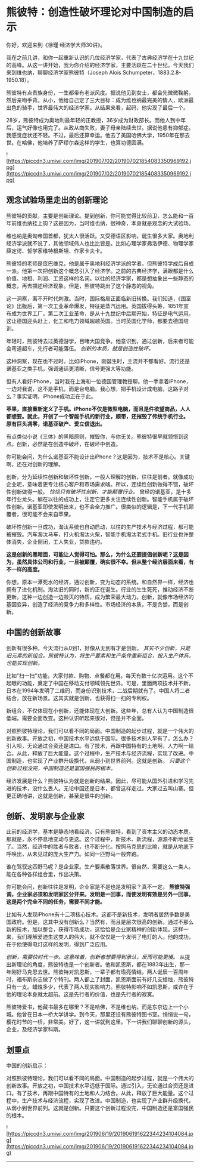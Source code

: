 # 熊彼特：创造性破坏理论对中国制造的启示

你好，欢迎来到《徐瑾·经济学大师30讲》。

我在之前几讲，和你一起重新认识的几位经济学家，代表了古典经济学在十九世纪的高峰。从这一讲开始，我为你介绍的经济学家，主要活跃在二十世纪。今天我们来到维也纳，聊聊经济学家熊彼特（Joseph Alois Schumpeter，1883.2.8-1950.18）。

熊彼特有点贵族身份，一生都带有老派风度。据说他见到女士，都会先微微鞠躬，然后亲吻手背。从小，他给自己定了三大目标：成为维也纳最完美的情人，欧洲最出色的骑手，世界最伟大的经济学家。从结果来看，起码，他实现了最后一个。

28岁，熊彼特成为奥地利最年轻的正教授，36岁成为财政部长。而他人到中年后，运气好像也用完了。从政从商失败，妻子母亲陆续去世。据说他患有抑郁症。我感觉症状还不轻。不过，最后还算幸运。他去了美国哈佛大学，1950年在那去世。在哈佛，他培养了萨缪尔森这样的学生，也算功德圆满。

![https://piccdn3.umiwi.com/img/201907/02/201907021854083350969192.jpg](https://piccdn3.umiwi.com/img/201907/02/201907021854083350969192.jpg)

## 观念试验场里走出的创新理论

熊彼特的贡献，主要是创新理论。提到创新，你可能觉得比较前卫，怎么能和一百年前维也纳挂上钩？这是因为，当时维也纳，很神奇，本身就是观念的大试验场。

维也纳是奥匈帝国首都，犹太人很活跃。又受德语区影响，诞生很多大家。奥地利经济学派就不说了，其他领域伟人也比比皆是。比如心理学家弗洛伊德、物理学家薛定谔、哲学家维特根斯坦、作家卡夫卡。

熊彼特的老师是庞巴维克，他是属于奥地利经济学派的学者。但熊彼特学成后自成一派。他第一次把创新这个概念引入了经济学。之前的古典经济学，满眼都是什么价值、地租、利润、工资这样的名词。以往的经济学家，都是想抽象出一些静态的概念，再去描述经济现象。但是，熊彼特跳出了这个静态的视角。

这一洞察，离不开时代刺激。当时，国际格局正面临新旧转换。我们知道，《国富论》出版后，第一次工业革命爆发，特征是蒸汽运用。英国拔得头筹，1851年宣布成为世界工厂。第二次工业革命，是从十九世纪中后期开始，特征是电气运用。这让德国迎头赶上，化工和电力领域超越英国。当时英国化学师，都要去德国培训。

年轻时，熊彼特去过英德游学，目睹大国竞争。他意识到，通过创新，后来者可能会弯道超车，先行者可能落伍。 *创新的本质，就是创造性破坏。*

这种洞察，现在也不过时。比如iPhone，刚诞生时，主流并不都看好。流行还是诺基亚之类手机，强调通话更清晰，信号更强大等功能。

但有人看好iPhone，当时我在上海和一位德国管理教授聊。他一手拿着iPhone，一边对我说，这不是手机，而是台电脑。我心想，把手机设计成电脑，这路子对么？事实证明，iPhone成功正在于此。

 **苹果，直接重新定义了手机。iPhone不仅是微型电脑，而且是件欲望商品，人人都想要。就此，开创了一个智能手机的新行业，顺带，还摧毁了传统手机行业。 原有巨头凋零，诺基亚破产、爱立信退出。**

有点类似小说《三体》的黑暗原则，摧毁你，与你无关。熊彼特很早就领悟到这点。创新，必然是在创造中破坏，在破坏中创造。

你可能会问，为什么诺基亚不能设计出iPhone？这是因为，技术不是核心。关键啊，还在对创新的理解。

创新，分为延续性创新和破坏性创新。一般人理解的创新，往往是前者。就像成功企业呢，意味着更专注核心客户和市场需求咯。所以，连续性创新做得不错，破坏性创新做得一般。 *恰恰只有破坏性创新，才能颠覆行业。* 曾经的诺基亚，是十多年行业龙头。躺在以往的成功上，注定它更多关注连续性创新。智能手机属于破坏性创新。诺基亚即使发明出来，也不会全力推广。很类似的逻辑是，下一代手机颠覆者，很可能不会来自苹果。

破坏性创新一旦成功，淘汰系统也自动启动，以往的生产技术与经济过程，都可能被摧毁。汽车淘汰马车，打火机淘汰火柴，智能手机淘汰老式手机。旧行业也许整体消失，企业倒闭，工人失业，贷款违约。

 **这是创新的黑暗面，可能让人觉得可怕。那么，为什么还要提倡创新呢？这是因为，虽然具体公司和行业，一旦被颠覆，确实很不幸。但从整个经济层面来看，有不一样的高度。**

你想，原本一潭死水的经济，通过创新，变为动态的系统。和自然界一样，经济也拥有了进化机制。淘汰旧的同时，新的正在诞生。行业的生生死死，推动经济不断更新。这种一边创造一边毁灭的特质，成为繁荣最大动力。创新，就像市场经济的基因变异，创造了经济的竞争力和多样性。市场经济的本质，不是贪婪，而是创新。

## 中国的创新故事

创新有很多种。今天流行从0到1，好像从无到有才是创新。 *其实不少创新，只是旧元素的新组合。熊彼特认为，将生产要素和生产条件重新组合，投入生产体系，也能实现创新。*

比如"扫一扫"功能，大家付款、购物、点餐都在用。每天有数十亿次运用。这个不起眼的功能，奠定了中国在移动支付领域领先世界。可是，里面两项技术并不新。日本在1994年发明了二维码，而身份识别技术，二战后期就有了。中国人将二者结合，放在新场景。这其实就是创新，也获得扫一扫的专利权。

新组合，不仅体现在小创新，还能体现在大创新。这些年，总有人认为中国制造很低端，需要全面改变。这种认识听起来很对，但是并不全面。

对照熊彼特理论，我们可以看不同的局面。中国制造的起步过程，就是一个伟大的创新故事。开放之初，中国技术水平远低于国际。很多技术别人早有了，怎么办？引入呗，无论通过合资还是进口。有了技术，再跟中国特有的土地啊，人力啊一结合。从此，释放了巨大能量。这个过程中，生产技术与经济流程，实现了改进。中国制造，也实现了产业群升级换代，从弱小到世界前列。这就是创新。 *只要这个创新过程没完，中国制造还是富国强民的根本。*

经济发展是什么？熊彼特认为就是创新的结果。因此，尽可能从国外引进和学习先进的技术，没什么丢人。无论中国还是日本，都曾这样走过。大家过去叫山寨。但更正确地讲，这就是创新，甚至是很牛的创新。

## 创新、发明家与企业家

此前的经济学，基本是静态地看经济。只有熊彼特，看到了资本主义的动态本质。那就是，永不停息地变动与更迭。这个过程中，新技术、新流程，源源不断地诞生了。当然，经济中的胜者与败者，也不断分化。按照马克思的比喻，就是从地底下呼唤出，从未见过的庞大生产力。如同一匹野马一般奔跑。

谁在驾驭这匹野马呢？是企业家。生产要素散落世界。很自然，需要这么一类人。能在各种各样组合里，作出决策。

你可能会问，创新往往是发明，企业家是不是也是发明家？真不一定。 **熊彼特强调，企业家必须和发明家区分开来。发明是一回事，而使发明有效是另外一回事。这是两个完全不同的任务，需要不同才能。**

比如有人发现iPhone有十二项核心技术。这都不是新技术，发明者居然多数是美国政府。但是，这其中没有创新么？当然有，而且是层次很高的创新。通过不那么新的技术，加以整合，获得市场成功，这恰恰是企业家精神的创新体现。这样一来，我们理解爱迪生这类人的伟大，就不仅仅是一个发明了电灯的人。他的成功，在于他使得电灯这样的发明，得到广泛应用。

 *创新，需要快时代一步。这意味着，创新者想要得到承认，反而可能更慢。* 从提出新理论的角度，熊彼特也是一个创新者。他和凯恩斯，都在1883年出生，那一年刚好马克思去世。熊彼特对凯恩斯，一辈子都有瑜亮情结。两人诞辰一百周年时，福布斯杂志做了个特刊。两人都上了封面，凯恩斯面前有好几支蜡烛，熊彼特只有一支。蜡烛多少，代表了两人现实影响力。熊彼特影响不如凯恩斯，或许在于他的理论本身就太超前。这是先行者的价值，也是先行者的寂寞。

熊彼特爱书，他藏书最多在哪里？不是哈佛，不是维也纳，而是东京边上一个小城。他曾在日本一桥大学讲学。到今天，那里还设有熊彼特图书室。悄悄说一句，樱花时节的一桥，非常美。好了，这一讲就到这里。下一讲我们聊聊创新的源头，企业，及经济学家科斯。

## 划重点

中国的创新启示：

对照熊彼特理论，我们可以看不同的局面。中国制造的起步过程，就是一个伟大的创新故事。开放之初，中国技术水平远低于国际。通过引入，无论通过合资还是进口。有了技术，再跟中国特有的土地和人力结合。从此，释放了巨大能量。这个过程中，生产技术与经济流程，实现了改进。中国制造，也实现了产业群升级换代，从弱小到世界前列。这就是创新。只要这个创新过程没完，中国制造还是富国强民的根本。

![https://piccdn3.umiwi.com/img/201906/19/201906191622344234104084.jpg](https://piccdn3.umiwi.com/img/201906/19/201906191622344234104084.jpg)

---
